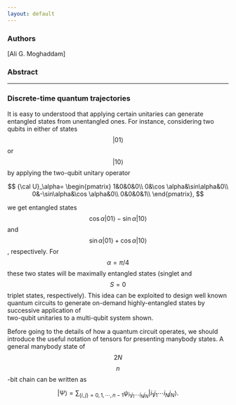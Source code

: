 ```yaml
---
layout: default
---
```

### Authors
[Ali G. Moghaddam]

### Abstract


* * * * * *
### Discrete-time quantum trajectories

It is easy to understood that applying certain unitaries can generate entangled states from unentangled ones.
For instance, considering two qubits in either of states $$|01\rangle$$ or $$|10\rangle$$ by applying the two-qubit unitary operator

$$
{\cal U}_\alpha=
\begin{pmatrix}
1&0&0&0\\
0&\cos \alpha&\sin\alpha&0\\
0&-\sin\alpha&\cos \alpha&0\\
0&0&0&1\\
\end{pmatrix},
$$

we get entangled states $$\cos \alpha|01\rangle -\sin \alpha|10\rangle  $$ and $$\sin \alpha|01\rangle+ \cos \alpha|10\rangle $$, respectively.
For $$\alpha=\pi/4$$ these two states will be maximally entangled states (singlet and $$S=0$$ triplet states, respectively).
This idea can be exploited to design well known quantum circuits to generate on-demand highly-entangled states by successive application of  
two-qubit unitaries to a multi-qubit system shown.

Before going to the details of how a quantum circuit operates, we should introduce the useful notation of tensors for presenting manybody states.
A general manybody state of $$2N$$ $$n$$-bit chain
can be written as

$$
|\Psi\rangle =\sum_{\{i,j\}=0,1,\cdots,n-1} \psi_{i_1j_1\cdots i_Nj_N} |i_1j_1\cdots i_Nj_N \rangle. 
$$



<!--

Text can be **bold**, _italic_, or ~~strikethrough~~.

[Link to another page](another-page).

There should be whitespace between paragraphs.

There should be whitespace between paragraphs. We recommend including a README, or a file with information about your project.

# [](#header-1)Header 1

This is a normal paragraph following a header. GitHub is a code hosting platform for version control and collaboration. It lets you and others work together on projects from anywhere.

## [](#header-2)Header 2

> This is a blockquote following a header.
>
> When something is important enough, you do it even if the odds are not in your favor.

### [](#header-3)Header 3

```js
// Javascript code with syntax highlighting.
var fun = function lang(l) {
  dateformat.i18n = require('./lang/' + l)
  return true;
}
```

```ruby
# Ruby code with syntax highlighting
GitHubPages::Dependencies.gems.each do |gem, version|
  s.add_dependency(gem, "= #{version}")
end
```

#### [](#header-4)Header 4

*   This is an unordered list following a header.
*   This is an unordered list following a header.
*   This is an unordered list following a header.

##### [](#header-5)Header 5

1.  This is an ordered list following a header.
2.  This is an ordered list following a header.
3.  This is an ordered list following a header.

###### [](#header-6)Header 6

| head1        | head two          | three |
|:-------------|:------------------|:------|
| ok           | good swedish fish | nice  |
| out of stock | good and plenty   | nice  |
| ok           | good `oreos`      | hmm   |
| ok           | good `zoute` drop | yumm  |

### There's a horizontal rule below this.

* * *

### Here is an unordered list:

*   Item foo
*   Item bar
*   Item baz
*   Item zip

### And an ordered list:

1.  Item one
1.  Item two
1.  Item three
1.  Item four

### And a nested list:

- level 1 item
  - level 2 item
  - level 2 item
    - level 3 item
    - level 3 item
- level 1 item
  - level 2 item
  - level 2 item
  - level 2 item
- level 1 item
  - level 2 item
  - level 2 item
- level 1 item

### Small image

![](https://assets-cdn.github.com/images/icons/emoji/octocat.png)

### Large image

![](https://guides.github.com/activities/hello-world/branching.png)


### Definition lists can be used with HTML syntax.

<dl>
<dt>Name</dt>
<dd>Godzilla</dd>
<dt>Born</dt>
<dd>1952</dd>
<dt>Birthplace</dt>
<dd>Japan</dd>
<dt>Color</dt>
<dd>Green</dd>
</dl>

```
Long, single-line code blocks should not wrap. They should horizontally scroll if they are too long. This line should be long enough to demonstrate this.
```

```
The final element.
```

-->

